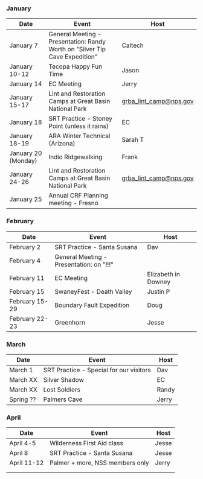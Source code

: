 ### January
| Date | Event | Host |
| --- | --- | --- |
| January 7 | General Meeting - Presentation: Randy Worth on "Silver Tip Cave Expedition" | Caltech |
| January 10-12 | Tecopa Happy Fun Time | Jason |
| January 14 | EC Meeting | Jerry |
| January 15-17 | Lint and Restoration Camps at Great Basin National Park | grba_lint_camp@nps.gov |
| January 18 | SRT Practice - Stoney Point (unless it rains) | EC |
| January 18-19 | ARA Winter Technical (Arizona) | Sarah T |
| January 20 (Monday) | Indio Ridgewalking | Frank |
| January 24-26 | Lint and Restoration Camps at Great Basin National Park | grba_lint_camp@nps.gov | *
| January 25 | Annual CRF Planning meeting - Fresno |  |

### February
| Date | Event | Host |
| --- | --- | --- |
| February 2 | SRT Practice - Santa Susana | Dav |
| February 4 | General Meeting - Presentation:  on "!!!" | |
| February 11 | EC Meeting | Elizabeth in Downey |
| February 15 | SwaneyFest - Death Valley | Justin P | *
| February 15-29 | Boundary Fault Expedition | Doug | *
| February 22-23 | Greenhorn| Jesse |

### March
| Date | Event | Host |
| --- | --- | --- |
| March 1 | SRT Practice - Special for our visitors | Dav |
| March XX | Silver Shadow | EC |
| March XX | Lost Soldiers | Randy |
| Spring ?? | Palmers Cave | Jerry |


### April
| Date | Event | Host |
| --- | --- | --- |
| April 4-5 | Wilderness First Aid class  | Jesse |
| April 8 | SRT Practice - Santa Susana | Jesse |
| April 11-12 | Palmer + more, NSS members only | Jerry |
| | | |
| | | |

